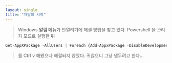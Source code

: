 ```yaml
---
layout: single
title: "개발의 시작"
---
```

> Windows **알림 메뉴**가 안열리기에 해결 방법을 찾고 있다.
    Powershell 을 관리자 모드로 실행한 뒤

```ts
Get-AppXPackage -AllUsers | Foreach {Add-AppxPackage -DisableDevelopmentMode -Register "$($_.InstallLocation)\AppXManifest.xml"}
```

> 를 Ctrl v 해봤으나 해결되지 않았다.
> 귀찮으니 그냥 냅두려고 한다...